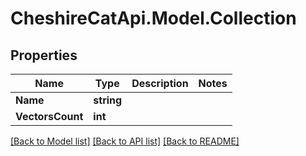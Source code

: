 # CheshireCatApi.Model.Collection

## Properties

Name | Type | Description | Notes
------------ | ------------- | ------------- | -------------
**Name** | **string** |  | 
**VectorsCount** | **int** |  | 

[[Back to Model list]](../README.md#documentation-for-models) [[Back to API list]](../README.md#documentation-for-api-endpoints) [[Back to README]](../README.md)

